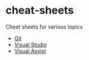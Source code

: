 # cheat-sheets
Cheet sheets for various topics

* [Git](git)
* [Visual Studio](visual-studio)
* [Visual Assist](visual-assist)
